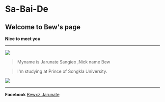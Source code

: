 # Sa-Bai-De
## Welcome to Bew's page 
**Nice to meet you**
***
![](https://scontent-b-kul.xx.fbcdn.net/hphotos-ash2/v/t1.0-9/1473001_1406006746304105_1548160788_n.jpg?oh=1e583780d97a037bd2cc07763f1b0066&oe=556AA1B8)

>Myname is Jarunate Sangieo ,Nick name Bew

>I'm studying at Prince of Songkla University.

![](https://scontent-b-kul.xx.fbcdn.net/hphotos-xap1/v/t1.0-9/10410940_1502341230003989_7565592830169430829_n.jpg?oh=f00d3f72d7b7c049ad86713da4759457&oe=5554AD46)

___
**Facebook** [Bewxz.Jarunate](https://www.facebook.com/Bewxz.Jarunate)
